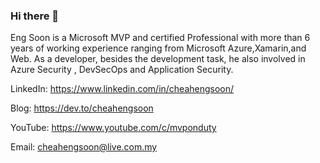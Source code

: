### Hi there 👋

Eng Soon is a Microsoft MVP and certified Professional with more than 6 years of working experience ranging from Microsoft Azure,Xamarin,and Web. As a developer, besides the development task, he also involved in Azure Security , DevSecOps and Application Security.

LinkedIn: https://www.linkedin.com/in/cheahengsoon/

Blog: https://dev.to/cheahengsoon

YouTube: https://www.youtube.com/c/mvponduty

Email: cheahengsoon@live.com.my

<!--
**cheahengsoon/cheahengsoon** is a ✨ _special_ ✨ repository because its `README.md` (this file) appears on your GitHub profile.

Here are some ideas to get you started:

- 🔭 I’m currently working on ...
- 🌱 I’m currently learning ...
- 👯 I’m looking to collaborate on ...
- 🤔 I’m looking for help with ...
- 💬 Ask me about ...
- 📫 How to reach me: ...
- 😄 Pronouns: ...
- ⚡ Fun fact: ...
-->

